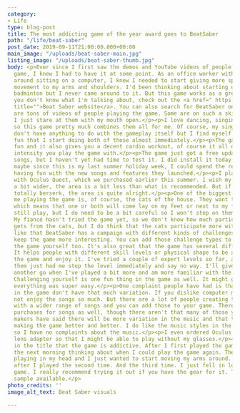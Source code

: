 ```yaml
---
category:
- Life
type: blog-post
title: The most addicting game of the year award goes to BeatSaber
path: "/life/beat-saber"
post_date: 2019-09-11T21:00:00.000+00:00
main_image: "/uploads/beat-saber-main.jpg"
listing_image: "/uploads/beat-saber-thumb.jpg"
body: <p>Ever since I first saw the demos and YouTube videos of people playing the
  game, I knew I had to have it at some point. As an office worker with hobbies revolving
  around sitting on a computer, I knew I needed to start giving more specifically
  movement to my arms and shoulders. I'd been thinking about starting up tennis or
  badminton but I never came around to it. But this game works as a great substitute.</p><p>If
  you don't know what I'm talking about, check out the <a href=" https://beatsaber.com/"
  title="">Beat Saber website</a>. You can also search for BeatSaber on YouTube, there
  are tons of videos of people playing the game. Some are on such a skill level where
  I just stare at them with my mouth open.</p><p>I love dancing, singing and gaming
  so this game pretty much combines them all for me. Of course, my singing and dancing
  don't have anything to do with the gameplay itself but I find myself having so much
  fun that I start doing both of those almost immediately.</p><p>The game is super
  fun and it also gives you a decent cardio workout, of course it all depends on the
  intensity you play the game with.</p><p>The game just got a free update with new
  songs, but I haven't yet had time to test it. I did install it today though, so
  maybe since this is my last summer holiday week, I could spend the rest of the week
  having fun with the new songs and features they launched.</p><p>I play the game
  with Oculus Quest, which we purchased earlier this summer. I wish my play area was
  a bit wider, the area is a bit less than what is recommended. But if I don't go
  totally berserk, the area is quite alright.</p><p>One of the biggest problems with
  me playing the game is, of course, the cats of the house. They want to participate,
  which means that one or both will come lay on my feet or next to my feet. I can
  still play, but I do need to be a bit careful so I won't step on them or kick them.
  My fiancé hasn't tried the game yet, so we don't know how much participation he
  gets from the cats, but I do think that the cats participate more with me.</p><p>I
  like that BeatSaber has a campaign with different kinds of challenges. It helps
  keep the game more interesting. You can add those challenge types to any songs in
  the game yourself too. It's also great that the game has several difficulty levels.
  It helps people with different skill levels or physical shape to be able to play
  the game and enjoy it. I've tried a couple of expert levels so far, and some of
  them just had me stop the level immediately and say no way. I'll give those levels
  another go when I've played a bit more and am more familiar with the level styles.
  Challenging yourself is one fun thing in the game as well. It might get boring if
  everything was super easy.</p><p>One complaint people have had is that the songs
  in the game don't have that much variation. If you dislike computer music, you might
  not enjoy the songs so much. But there are a lot of people creating their own levels
  with a wider range of songs and you can add those to your game. There are in game
  purchases for songs as well, though there aren't that many of those yet. The game
  makers have said there will be more variation in the music and that they will keep
  making the game better and better. I do like the music styles in the game, though,
  so I have no complaints about the music.</p><p>I even ordered Oculus Quest prescription
  lens adapter so that I might be able to play without my glasses.</p><p>I mention
  in the title that the game is addictive. After I first played the game, I woke up
  the next morning thinking about when I could play the game again. The songs were
  playing in my head and I just wanted to start moving my arms around. And this continued
  after I played the second time. And the third time. I just fell in love with the
  game. I really recommend trying it out if you have the gear for it. There is a free
  sample available.</p>
photo_credits: ''
image_alt_text: Beat Saber visuals

---
```

